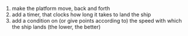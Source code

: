 1. make the platform move, back and forth
2. add a timer, that clocks how long it takes to land the ship
3. add a condition on (or give points according to) the speed with which the ship lands (the lower, the better)